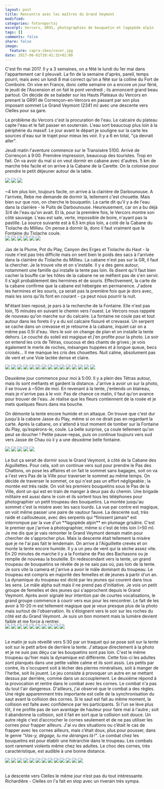 ```yaml
---
layout: post
title: Rencontre avec les maîtres du Grand Veymont
modified:
categories: fotoreportaj
excerpt: Vercors, GR91, photographies de bouquetin et lagopède alpin
tags: []
comments: false 
share: false
image:
  feature: capra-ibex/cover.jpg
date: 2017-06-01T10:41:32+02:00
---
```


C'est fin mai 2017. Il y a 3 semaines, on a fêté le lundi du 1er mai dans l'appartement car il pleuvait. La fin de la semaine d'après, pareil, temps pourri, mais avec un lundi 8 mai correct qu'on a fêté sur la colline du Fort de Comboire. On vive en France, donc cette semaine on a encore un jour férié, le jeudi de l'Ascension et on fait le pont vendredi ; ils annoncent grand beau partout. On décide de se balader sur les Hauts Plateaux du Vercors en prenant la GR91 de Corrençon-en-Vercors en passant par son plus imposant sommet Le Grand Veymont (2341 m) avec une descente vers Clelles pour sa gare.

Le problème du Vercors c'est la procuration de l'eau. Le calcaire du plateau capte l'eau et le fait passer en souterrain. L'eau sort beaucoup plus loin à la périphérie du massif. Le jour avant le départ je souligne sur la carte les sources d'eau sur le trajet pour mieux les voir. Il y a 6 en total, "ça devrait aller".

Jeudi matin l'aventure commence sur le Transisère 5100. Arrivé de Corrençon à 9:00. Première impression, beaucoup des touristes. Trop en fait. On va avoir du mal si on veut dormir en cabane avec d'autres. 5 km de marche très facile et on arrive à la Cabane de la Carette. On la colonise pour prendre le petit déjeuner autour de la table.

<div class="galleria">
    <img src="/images/capra-ibex/0001.jpg" data-title="Cabane de Carette"/>
    <img src="/images/capra-ibex/0002.jpg"/>
    <img src="/images/capra-ibex/0003.jpg"/>
</div>
<br/>
~4 km plus loin, toujours facile, on arrive à la clairière de Darbounouse. A l'arrivée, Rebe me demande de dormir là, tellement c'est chouette. Mais bien sur que non, on cherche le bouquetin. La carte dit qu'il y a de l'eau dans la clairière - le Puits de Darbounouse. Heureusement, car on a bu déjà 3/4 de l'eau qu'on avait. Et là, pour la première fois, le Vercors montre son côté sauvage. L'eau est sale, verte, impossible de boire, n'ayant pas la pastille. La source suivante est à 6.5 km plus loin, a coté de la Cabane du Tiolache du Millieu. On pense à dormir là, donc il faut vraiment que la Fontaine du Tiolache coule. 

<div class="galleria">
    <img src="/images/capra-ibex/0004.jpg" data-title="Clairière de Darbounouse"/>
    <img src="/images/capra-ibex/0005.jpg" data-title="Puits de Darbounouse"/>
    <img src="/images/capra-ibex/0006.jpg" data-title="Et voilà pourquoi on trouve pas de l'eau!"/>
    <img src="/images/capra-ibex/0007.jpg" data-title="Tout acte de chasse interdit!"/>
    <img src="/images/capra-ibex/0008.jpg"/>
    <img src="/images/capra-ibex/0009.jpg"/>
</div>
<br/>
Jas de la Plume, Pot du Play, Canyon des Erges et Tiolache du Haut - la route n'est pas très difficile mais on sent bien le poids des sacs à l'arrivée dans la clairière du Tiolache du Millieu. La cabane n'est pas sur la GR, il faut la chercher. Je la trouve vite et on s'installe. Il y a des gens autour, notamment une famille qui installe la tente pas loin. Ils disent qu'il faut bien cacher la bouffe car les hôtes de la cabane ne se méfient pas de s'en servir. Il s'agit probablement des hermines et de souris. Effectivement, la carte de la cabane confirme que la cabane est hébergée en permanence. J'adore les hermines et les souris, ça serait pas la première fois que je dors avec, mais les sons qu'ils font en courant - ça peut nous pourrir la nuit. 

M'étant bien reposé, je pars à la recherche de la Fontaine. Elle n'est pas loin, 15 minutes en suivant le chemin vers l'ouest. Le Vercors nous rappele de nouveau qu'on marche sur du calcaire. La fontaine ne coule pas et tout autour dans les forets il y a du sol calcaire fissuré et crevassé. Un serpent se cache dans un crevasse et je retourne à la cabane, inquiet car on a même pas 0.5l d'eau. Vers le soir on change de plan et on installe la tente dehors. Le couché du soleil est magique et j'en profite pour la photo. Le soir on entend les cris de Tétras, coucous et des chants de grives ; je vois également le merle de roches, mésanges huppées et à longue queue, becs croisés... Il me manque les cris des chouettes. Nuit calme, absolument pas de vent et une Voie lactée dense et claire.

<div class="galleria">
    <img src="/images/capra-ibex/0010.jpg" data-title="Étant les premiers dans la cabane, on marque le territoire avec des objets..."/>
    <img src="/images/capra-ibex/0012.jpg" data-title="... et avec de l'odeur :o)"/>
    <img src="/images/capra-ibex/0013.jpg" data-title=""/>
    <img src="/images/capra-ibex/0011a.jpg" data-title=""/>
    <img src="/images/capra-ibex/0011b.jpg" data-title="La carte de la cabane"/>
    <img src="/images/capra-ibex/0014.jpg" data-title="Fontaine du Tiolache - pas de l'eau"/>
    <img src="/images/capra-ibex/0015.jpg" data-title="Pas de l'eau, il faut bien planifier pour demain"/>
    <img src="/images/capra-ibex/0016.jpg"/>
    <img src="/images/capra-ibex/0017.jpg"/>
    <img src="/images/capra-ibex/0018a.jpg" data-title="Lopophanes cristatus"/>
    <img src="/images/capra-ibex/0018b.jpg" data-title="Monticola saxatilis"/>
    <img src="/images/capra-ibex/0018c.jpg" data-title="Turdus philomelos"/>
    <img src="/images/capra-ibex/0018d.jpg" data-title="Tetrao tetrix"/>
    <img src="/images/capra-ibex/0019a.jpg" data-title=""/>
    <img src="/images/capra-ibex/0019b.jpg" data-title=""/>
</div>
<br/>
Deuxième jour commence pour moi à 5:00. Il y a plein des Tétras autour, mais ils sont méfiants et gardent la distance. J'arrive à avoir un sur la photo, il se trouve à ~50m de moi. En revenant à la tente, j'entends un blaireau, mais je n'arrive pas à le voir. Pas de chance ce matin, il faut qu'on avance pour trouver de l'eau. Je réalise que les fleurs contiennent de la rosée et je mets quelques fleurs dans ma bouche.

On démonte la tente encore humide et on attaque. On trouve que c'est dur jusqu'à la cabane Jasse du Play, même si on ne dirait pas en regardant la carte. Après la cabane, on s'attend à tout moment de tomber sur la Fontaine du Play, qu’espérons-le, coule. La belle surprise, ça coule tellement qu'on peut se doucher ! Petite pause-repas, puis on continue toujours vers sud vers Jasse de Chau où il y a une deuxième belle fontaine.

<div class="galleria">
    <img src="/images/capra-ibex/0020.jpg" data-title=""/>
    <img src="/images/capra-ibex/0021.jpg" data-title=""/>
    <img src="/images/capra-ibex/0022.jpg" data-title=""/>
    <img src="/images/capra-ibex/0023.jpg" data-title="Fontaine du Play"/>
    <img src="/images/capra-ibex/0024.jpg" data-title="Fontaine de la Chau"/>
</div>
<br/>
Le but ça serait de dormir sous le Grand Veymont, à côté de la Cabane des Aiguillettes. Pour cela, soit on continue vers sud pour prendre le Pas des Chattons, on pose les affaires et on fait le sommet sans bagages, soit on va a l'est vers Pas de la Ville pour traverser le sommet au même temps. On décide de traverser le sommet, ce qui n'est pas un effort négligeable ; la montée est très raide. On voit les premiers bouquetins sous le Pas de la Ville, dont un qui est en train de manger à deux pas du chemin. Une brigade militaire est aussi dans le coin et ils sortent tous les téléphones pour photographier un petit troupeau des bouquetins. La montée jusqu'au sommet c'est la misère avec les sacs lourds. La vue par contre est magique, on voit même passer une paire de vautour fauve. La descente sud, très raide et caillouteuse, avec des serpents qui *finissent jamais* est interrompue par la vue d'un **lagopède alpin** en plumage grisâtre. C'est le premier que j'arrive à photographier, même si c'est de très loin (>50 m). Je me dis que je vais remonter le Grand Veymont demain matin pour chercher de s'approcher plus. Mais la descente était tellement la misère que je ne l'ai pas fait le lendemain. On arrive à l'Aiguillette crevés et on monte la tente encore humide. Il y a un peu de vent qui la sèche assez vite. En 20 minutes de marche il y a la Fontaine de Pas des Bachasons ou je remplie de nouveau la bouteille. En redescendant vers la tente, un grand troupeau de bouquetins se révèle de je ne sais pas où, pas loin de la tente. Je sors vite la camera et j'arrive a avoir le mâle dominant du troupeau. Le troupeau est compris en majorité des femelles et de jeunes à partir d'un an. La dynamique du troupeau est dicté par les jeunes qui courent dans tous les sens. Le mâle alpha suit mais il ne prend pas d'initiative. Je vois un petit groupe de femelles et des jeunes qui s'approchent depuis le Grand Veymont. Après avoir signalé leur intention par de courtes vocalisations, le grand groupe commence à courir vers eux pour les rencontrer. Le fait de les avoir à 10-20 m est tellement magique que je veux presque plus de la photo mais surtout de l'observation. Ils s'éloignent vers le soir sur les roches du côté est du Grand Veymont. Je suis un bon moment mais la lumière devient faible et me force à rentrer.
<div class="galleria">
    <img src="/images/capra-ibex/0032.jpg" data-title="Lagopedus muta"/>
    <img src="/images/capra-ibex/0031.jpg" data-title="Lagopedus muta"/>
    <img src="/images/capra-ibex/0030.jpg" data-title="Capra ibex"/>
    <img src="/images/capra-ibex/0033.jpg" data-title="Gyps fulvus"/>
    <img src="/images/capra-ibex/0034.jpg" data-title="Oenanthe oenanthe"/>
    <img src="/images/capra-ibex/0035.jpg" data-title=""/>
    <img src="/images/capra-ibex/0036.jpg" data-title=""/>
    <img src="/images/capra-ibex/0037.jpg" data-title=""/>
    <img src="/images/capra-ibex/0038.jpg" data-title=""/>
    <img src="/images/capra-ibex/0039.jpg" data-title=""/>
</div>
<br/>

Le matin je suis réveillé vers 5:30 par un traquet qui se pose soit sur la tente soit sur le petit arbre de derrière la tente. J'attaque directement à la photo et je ne suis pas déçu car les bouquetins sont pas loin. C'est le même troupeau qu'hier mais la dynamique est différente. Cette fois-ci les adultes sont planqués dans une petite vallée calme et ils sont assis. Les petits par contre, ils s'occupent soit à lécher des pierres minéralises, soit à manger de l'herbe, soit ils jouent. Le jeu consiste à provoquer un autre en se mettant dessus par derrière, comme dans un accouplement. Le deuxième répond à la provocation et rentre dans le combat avec les cornes. Le combat n'a pas du tout l'air dangereux. D'ailleurs, j'ai observé que le combat a des règles. Une règle apparemment très importante est celle de la synchronisation du saut avant la collision des cornes. Si le saut est fait au même moment, la collision est faite avec confidence par les participants. Si l'un se lève plus tôt, il ne profite pas de son avantage de hauteur pour faire mal à l'autre ; soit il abandonne la collision, soit il fait en sort que la collision soit douce. Un autre règle c'est d’accrocher le cornes seulement et de ne pas utiliser les cornes pour frapper ailleurs. J'ai vu des situations ou c’était le cas de frapper avec les cornes ailleurs, mais c’était doux, plus pour pousser, dans le genre *"Vas-y, dégage, tu me déranges là !"*. Le combat chez les bouquetins est pour établir une hiérarchie dans le troupeau. Les combats sont rarement violents même chez les adultes. Le choc des cornes, très caractéristique, est audible à une bonne distance.

<div class="galleria">
    <img src="/images/capra-ibex/0040.jpg" data-title="Le mâle dominant"/>
    <img src="/images/capra-ibex/0043.jpg" data-title="Portrait de jeune I"/>
    <img src="/images/capra-ibex/0042.jpg" data-title="Portrait de jeune II"/>
    <img src="/images/capra-ibex/0041.jpg" data-title="Jeune en train de gratter ses cornes"/>
    <img src="/images/capra-ibex/0044.jpg" data-title="Les adultes font la sieste"/>
    <img src="/images/capra-ibex/0045.jpg" data-title="Jeunes en train de s'amuser comme des vrais chèvres"/>
    <img src="/images/capra-ibex/0046.jpg" data-title="Jeunes en combat ludique"/>
    <img src="/images/capra-ibex/0047.jpg" data-title="Jeunes sub-adultes en combat plus sérieux mais toujours ludique"/>
    <img src="/images/capra-ibex/0048a.jpg" data-title="Invitation au combat chez les jeunes mâles"/>
    <img src="/images/capra-ibex/0048b.jpg" data-title="Je pense que la petite est une femelle parce-que elle n'a pas répondu a la provocation"/>
    <img src="/images/capra-ibex/0049.jpg" data-title="Bisous I"/>
    <img src="/images/capra-ibex/0050.jpg" data-title="Bisous II"/>
    <img src="/images/capra-ibex/0051.jpg" data-title="Portrait d'un mâle"/>
</div>
<br/>

La descente vers Clelles le même jour n’est pas du tout intéressante. Richardière - Clelles on l'a fait en stop avec un riverain très sympa.
